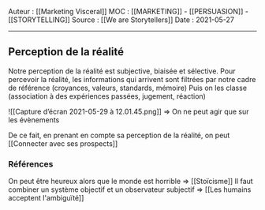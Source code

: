 Auteur : [[Marketing Visceral]]
MOC : [[MARKETING]] - [[PERSUASION]] - [[STORYTELLING]]
Source : [[We are Storytellers]]
Date : 2021-05-27
***

## Perception de la réalité
Notre perception de la réalité est subjective, biaisée et sélective.
Pour percevoir la réalité, les informations qui arrivent sont filtrées par notre cadre de référence (croyances, valeurs, standards, mémoire)
Puis on les classe (association à des expériences passées, jugement, réaction)

![[Capture d’écran 2021-05-29 à 12.01.45.png]]
=> On ne peut agir que sur les évènements

De ce fait, en prenant en compte sa perception de la réalité, on peut [[Connecter avec ses prospects]]

### Références
On peut être heureux alors que le monde est horrible => [[Stoïcisme]]
Il faut combiner un système objectif et un observateur subjectif => [[Les humains acceptent l'ambiguïté]]